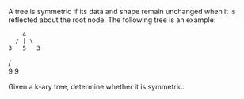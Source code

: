 A tree is symmetric if its data and shape remain unchanged when it is reflected about the root node. 
The following tree is an example:

        4
      / | \
    3   5   3
   /         \
  9            9 
  
Given a k-ary tree, determine whether it is symmetric.
